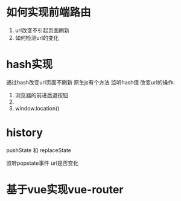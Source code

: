 # 如何实现前端路由
1. url改变不引起页面刷新
2. 如何检测url的变化

# hash实现
通过hash改变url页面不刷新 原生js有个方法 监听hash值
改变url的操作:
1. 浏览器的前进后退按钮
2. <a></a>
3. window.location()


# history
pushState 和 replaceState

监听popstate事件 url是否变化

# 基于vue实现vue-router